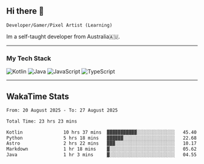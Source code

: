 ## Hi there 👋
`Developer/Gamer/Pixel Artist (Learning)`

Im a self-taught developer from Australia🇦🇺.

---

### My Tech Stack
<img src="https://img.shields.io/badge/kotlin-%230095d5.svg?logo=kotlin&logoColor=white&style=for-the-badge" alt="Kotlin" /> <img src="https://img.shields.io/badge/java-%23ed8b00.svg?logo=openjdk&logoColor=white&style=for-the-badge" alt="Java" /> <img src="https://img.shields.io/badge/javascript-%23323330.svg?logo=javascript&logoColor=%23F7DF1E&style=for-the-badge" alt="JavaScript" /> <img src="https://img.shields.io/badge/typescript-%23007acc.svg?logo=typescript&logoColor=white&style=for-the-badge" alt="TypeScript" />

---
## WakaTime Stats

<!--START_SECTION:waka-->

```txt
From: 20 August 2025 - To: 27 August 2025

Total Time: 23 hrs 23 mins

Kotlin               10 hrs 37 mins  ▓▓▓▓▓▓▓▓▓▓▓░░░░░░░░░░░░░░   45.40 %
Python               5 hrs 18 mins   ▓▓▓▓▓▓░░░░░░░░░░░░░░░░░░░   22.68 %
Astro                2 hrs 22 mins   ▓▓▓░░░░░░░░░░░░░░░░░░░░░░   10.17 %
Markdown             1 hr 18 mins    ▓░░░░░░░░░░░░░░░░░░░░░░░░   05.62 %
Java                 1 hr 3 mins     ▓░░░░░░░░░░░░░░░░░░░░░░░░   04.55 %
```

<!--END_SECTION:waka-->